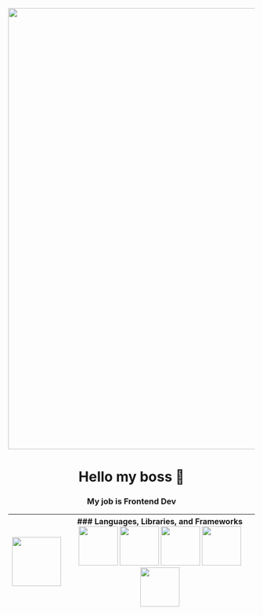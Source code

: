 <div align="center">
   <div align="center"><img src="https://media.giphy.com/media/v1.Y2lkPTc5MGI3NjExM3p4c2VxMXpsbXBpZGxjNHRmMDN0cnB5MmZ1cTNmOXBjcnU5dGR3ciZlcD12MV9pbnRlcm5hbF9naWZfYnlfaWQmY3Q9cw/CkgDjq1lvG6dGqTU61/giphy.gif" width="900px"/></div>
</div>

<div align="center">

  # Hello my boss 👋
  ### My job is Frontend Dev

</div>

<div align="center">

| <img src="https://media.giphy.com/media/v1.Y2lkPTc5MGI3NjExeGRuZ2t6NDZ2dWtkM25hZTQ1ODdramMzZGo3ZDl4cmZ6NGZyd2F3ayZlcD12MV9pbnRlcm5hbF9naWZfYnlfaWQmY3Q9cw/eIx7liaVwx3hqcuE31/giphy.gif" width="100" height="100"/> | ### Languages, Libraries, and Frameworks<br/><img src="https://cdn-icons-png.flaticon.com/256/174/174854.png" height="80" width="80"> <img src="https://cdn4.iconfinder.com/data/icons/social-media-logos-6/512/121-css3-512.png" height="80" width="80"> <img src="https://upload.wikimedia.org/wikipedia/commons/thumb/6/6a/JavaScript-logo.png/640px-JavaScript-logo.png" height="80" width="80"> <img src="https://upload.wikimedia.org/wikipedia/commons/thumb/a/a7/React-icon.svg/1150px-React-icon.svg.png" height="80" width="80"> <img src="https://static-00.iconduck.com/assets.00/tailwind-css-icon-2048x1229-u8dzt4uh.png" height="80" width="80">
| --- | ---|   

</div>



















